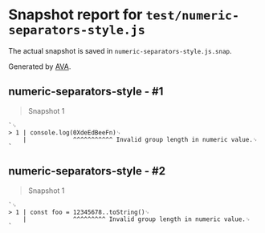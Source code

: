# Snapshot report for `test/numeric-separators-style.js`

The actual snapshot is saved in `numeric-separators-style.js.snap`.

Generated by [AVA](https://avajs.dev).

## numeric-separators-style - #1

> Snapshot 1

    `␊
    > 1 | console.log(0XdeEdBeeFn)␊
        |             ^^^^^^^^^^^ Invalid group length in numeric value.␊
    `

## numeric-separators-style - #2

> Snapshot 1

    `␊
    > 1 | const foo = 12345678..toString()␊
        |             ^^^^^^^^^ Invalid group length in numeric value.␊
    `
